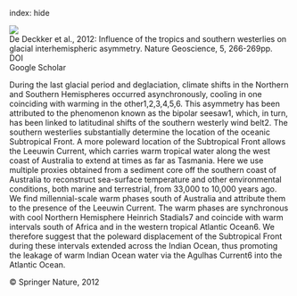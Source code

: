 index: hide

<div class="Citation">
    <div class="Citation-thumb CitationThumb-linked"  data-href="https://doi.org/10.1038/ngeo1431">
      <img src="https://static.claimspace.cloud/climate-study-static/refs/thumbs/5/De_Deckker_et_al_2012-thumb.png" />
    </div>

  <div class="Citation-body">
    <div class="Citation-text">De Deckker et al., 2012: Influence of the tropics and southern westerlies on glacial interhemispheric asymmetry. <span class="Article-journal">Nature Geoscience, </span><span class="Article-volume">5, </span>266-269pp.</div>
    <div class="Citation-links">
      <div class="CitationLink" data-href="https://doi.org/10.1038/ngeo1431">
        <div class="CitationLink-icon CitationLink-Doi"></div>
        <div class="CitationLink-text">DOI</div>
      </div>
      <div class="CitationLink" data-href="https://scholar.google.com/scholar?q=10.1038/ngeo1431">
        <div class="CitationLink-icon CitationLink-Scholar"></div>
        <div class="CitationLink-text">Google Scholar</div>
      </div>
    </div>
  </div>
</div>

During the last glacial period and deglaciation, climate shifts in the Northern and Southern Hemispheres occurred asynchronously, cooling in one coinciding with warming in the other1,2,3,4,5,6. This asymmetry has been attributed to the phenomenon known as the bipolar seesaw1, which, in turn, has been linked to latitudinal shifts of the southern westerly wind belt2. The southern westerlies substantially determine the location of the oceanic Subtropical Front. A more poleward location of the Subtropical Front allows the Leeuwin Current, which carries warm tropical water along the west coast of Australia to extend at times as far as Tasmania. Here we use multiple proxies obtained from a sediment core off the southern coast of Australia to reconstruct sea-surface temperature and other environmental conditions, both marine and terrestrial, from 33,000 to 10,000 years ago. We find millennial-scale warm phases south of Australia and attribute them to the presence of the Leeuwin Current. The warm phases are synchronous with cool Northern Hemisphere Heinrich Stadials7 and coincide with warm intervals south of Africa and in the western tropical Atlantic Ocean6. We therefore suggest that the poleward displacement of the Subtropical Front during these intervals extended across the Indian Ocean, thus promoting the leakage of warm Indian Ocean water via the Agulhas Current6 into the Atlantic Ocean.

<div class="Citation-copy">
&copy; Springer Nature, 2012
</div>